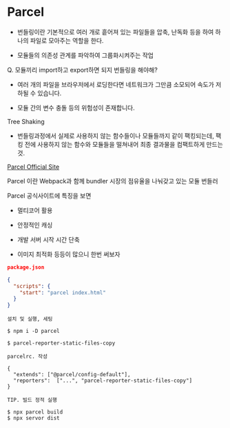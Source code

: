 # Parcel

- 번들링이란 기본적으로 여러 개로 흩어져 있는 파일들을 압축, 난독화 등을 하여 하나의 파일로 모아주는 역할을 한다.

- 모듈들의 의존성 관계를 파악하여 그룹화시켜주는 작업

Q. 모듈끼리 import하고 export하면 되지 번들링을 해야해?

- 여러 개의 파일을 브라우저에서 로딩한다면 네트워크가 그만큼 소모되어 속도가 저하될 수 있습니다.

- 모듈 간의 변수 충돌 등의 위험성이 존재합니다.

Tree Shaking

- 번들링과정에서 실제로 사용하지 않는 함수들이나 모듈들까지 같이 팩킹되는데, 팩킹 전에 사용하지 않는 함수와 모듈들을 떨쳐내어 최종 결과물을 컴팩트하게 만드는 것.

[Parcel Official Site](https://parceljs.org/)

Parcel 이란 Webpack과 함께 bundler 시장의 점유율을 나눠갖고 있는 모듈 번들러

Parcel 공식사이트에 특징을 보면

- 멀티코어 활용

- 안정적인 캐싱

- 개발 서버 시작 시간 단축

- 이미지 최적화 등등이 많으니 한번 써보자

```json
package.json

{
  "scripts": {
    "start": "parcel index.html"
  }
}
```

```node
설치 및 실행, 세팅

$ npm i -D parcel

$ parcel-reporter-static-files-copy

parcelrc. 작성

{
  "extends": ["@parcel/config-default"],
  "reporters":  ["...", "parcel-reporter-static-files-copy"]
}
```

```node
TIP. 빌드 정적 실행

$ npx parcel build
$ npx servor dist
```
